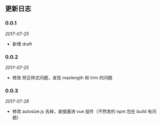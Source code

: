 ## 更新日志

### 0.0.1

*2017-07-25*

- 新增 draft

### 0.0.2

*2017-07-25*

- 修改 矫正样式问题，发现 maxlength 和 trim 的问题

### 0.0.3

*2017-07-28*

- 修改 autosize.js 去掉，直接塞进 vue 组件（不然发的 npm 包在 build 有问题）

